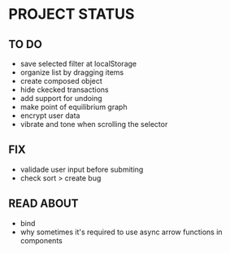 # PROJECT STATUS

## TO DO

- save selected filter at localStorage
- organize list by dragging items
- create composed object
- hide ckecked transactions
- add support for undoing
- make point of equilibrium graph
- encrypt user data
- vibrate and tone when scrolling the selector

## FIX

- validade user input before submiting
- check sort > create bug

## READ ABOUT

- bind
- why sometimes it's required to use async arrow functions in components
